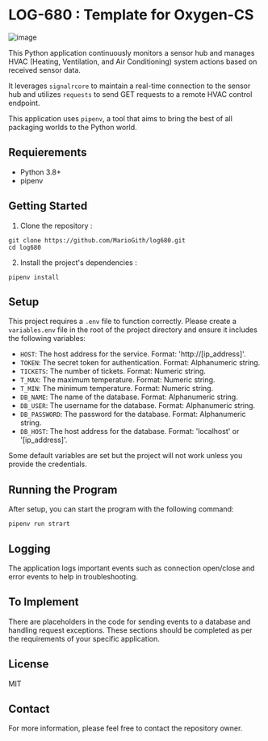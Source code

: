 # LOG-680 : Template for Oxygen-CS

![image](./doc/wheel.png)

This Python application continuously monitors a sensor hub and manages HVAC (Heating, Ventilation, and Air Conditioning) system actions based on received sensor data.

It leverages `signalrcore` to maintain a real-time connection to the sensor hub and utilizes `requests` to send GET requests to a remote HVAC control endpoint.

This application uses `pipenv`, a tool that aims to bring the best of all packaging worlds to the Python world.

## Requierements

- Python 3.8+
- pipenv

## Getting Started

1. Clone the repository :

```
git clone https://github.com/MarioGith/log680.git
cd log680
```

2. Install the project's dependencies :

```
pipenv install
```

## Setup

This project requires a `.env` file to function correctly. Please create a `variables.env` file in the root of the project directory and ensure it includes the following variables:

- `HOST`: The host address for the service. Format: 'http://[ip_address]'.
- `TOKEN`: The secret token for authentication. Format: Alphanumeric string.
- `TICKETS`: The number of tickets. Format: Numeric string.
- `T_MAX`: The maximum temperature. Format: Numeric string.
- `T_MIN`: The minimum temperature. Format: Numeric string.
- `DB_NAME`: The name of the database. Format: Alphanumeric string.
- `DB_USER`: The username for the database. Format: Alphanumeric string.
- `DB_PASSWORD`: The password for the database. Format: Alphanumeric string.
- `DB_HOST`: The host address for the database. Format: 'localhost' or '[ip_address]'.

Some default variables are set but the project will not work unless you provide the credentials.

## Running the Program

After setup, you can start the program with the following command:

```
pipenv run strart
```

## Logging

The application logs important events such as connection open/close and error events to help in troubleshooting.

## To Implement

There are placeholders in the code for sending events to a database and handling request exceptions. These sections should be completed as per the requirements of your specific application.

## License

MIT

## Contact

For more information, please feel free to contact the repository owner.
